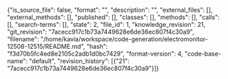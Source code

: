{"is_source_file": false, "format": "", "description": "", "external_files": [], "external_methods": [], "published": [], "classes": [], "methods": [], "calls": [], "search-terms": [], "state": 2, "file_id": 1, "knowledge_revision": 21, "git_revision": "7acecc917c1b73a7449628e6de36ec807f4c30a9", "filename": "/home/kavia/workspace/code-generation/electromonitor-12508-12515/README.md", "hash": "f3d70b5fc4ed8e2105c2adb1d0bc7429", "format-version": 4, "code-base-name": "default", "revision_history": [{"21": "7acecc917c1b73a7449628e6de36ec807f4c30a9"}]}